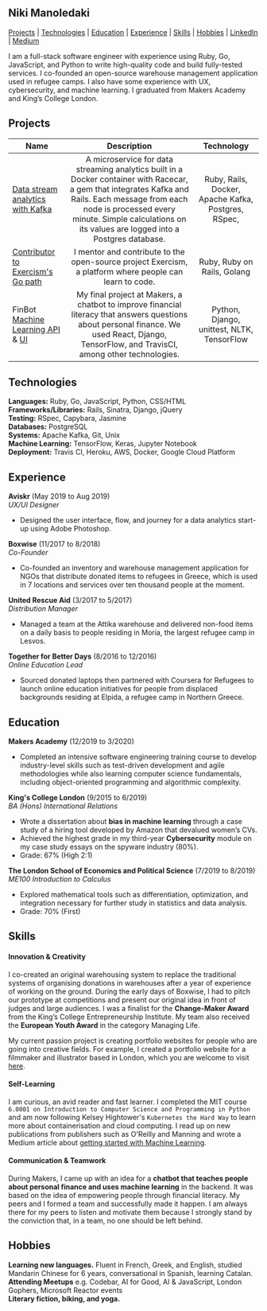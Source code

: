 ## Niki Manoledaki

[Projects](#projects) | [Technologies](#technologies) | [Education](#education) | [Experience](#experience) | [Skills](#skills) | [Hobbies](#hobbies) | [LinkedIn](https://www.linkedin.com/in/niki-manoledaki-9b505111b/) | [Medium](https://medium.com/@niki.manoledaki)

I am a full-stack software engineer with experience using Ruby, Go, JavaScript, and Python to write high-quality code and build fully-tested services. I co-founded an open-source warehouse management application used in refugee camps. I also have some experience with UX, cybersecurity, and machine learning. I graduated from Makers Academy and King’s College London.

## Projects

| Name                                                                                                                         |                                                                                                                        Description                                                                                                                         |                     Technology                      |
| ---------------------------------------------------------------------------------------------------------------------------- | :--------------------------------------------------------------------------------------------------------------------------------------------------------------------------------------------------------------------------------------------------------: | :-------------------------------------------------: |
| [Data stream analytics with Kafka](https://github.com/nikimanoledaki/data_stream_analytics)                                  | A microservice for data streaming analytics built in a Docker container with Racecar, a gem that integrates Kafka and Rails. Each message from each node is processed every minute. Simple calculations on its values are logged into a Postgres database. | Ruby, Rails, Docker, Apache Kafka, Postgres, RSpec, |
| [Contributor to Exercism's Go path](https://github.com/exercism/v3/pull/1663)                                                |                                                                          I mentor and contribute to the open-source project Exercism, a platform where people can learn to code.                                                                           |             Ruby, Ruby on Rails, Golang             |
| FinBot [Machine Learning API](https://github.com/nikimanoledaki/finbot-api) & [UI](https://github.com/nikimanoledaki/finbot) |                               My final project at Makers, a chatbot to improve financial literacy that answers questions about personal finance. We used React, Django, TensorFlow, and TravisCI, among other technologies.                                |     Python, Django, unittest, NLTK, TensorFlow      |

## Technologies

**Languages:** Ruby, Go, JavaScript, Python, CSS/HTML </br>
**Frameworks/Libraries:** Rails, Sinatra, Django, jQuery</br>
**Testing:** RSpec, Capybara, Jasmine</br>
**Databases:** PostgreSQL</br>
**Systems:** Apache Kafka, Git, Unix</br>
**Machine Learning:** TensorFlow, Keras, Jupyter Notebook</br>
**Deployment:** Travis CI, Heroku, AWS, Docker, Google Cloud Platform

## Experience

**Aviskr** (May 2019 to Aug 2019)</br>
_UX/UI Designer_

- Designed the user interface, flow, and journey for a data analytics start-up using Adobe Photoshop.

**Boxwise** (11/2017 to 8/2018)  
_Co-Founder_

- Co-founded an inventory and warehouse management application for NGOs that distribute donated items to refugees in Greece, which is used in 7 locations and services over ten thousand people at the moment.

**United Rescue Aid** (3/2017 to 5/2017)  
_Distribution Manager_

- Managed a team at the Attika warehouse and delivered non-food items on a daily basis to people residing in Moria, the largest refugee camp in Lesvos.

**Together for Better Days** (8/2016 to 12/2016)  
_Online Education Lead_

- Sourced donated laptops then partnered with Coursera for Refugees to launch online education initiatives for people from displaced backgrounds residing at Elpida, a refugee camp in Northern Greece.
  
## Education

**Makers Academy** (12/2019 to 3/2020)
- Completed an intensive software engineering training course to develop industry-level skills such as test-driven development and agile methodologies while also learning computer science fundamentals, including object-oriented programming and algorithmic complexity.

**King's College London** (9/2015 to 6/2019) </br>
_BA (Hons) International Relations_

- Wrote a dissertation about **bias in machine learning** through a case study of a hiring tool developed by Amazon that devalued women’s CVs.
- Achieved the highest grade in my third-year **Cybersecurity** module on my case study essays on the spyware industry (80%).
- Grade: 67% (High 2:1)

**The London School of Economics and Political Science** (7/2019 to 8/2019) </br>
_ME100 Introduction to Calculus_

- Explored mathematical tools such as differentiation, optimization, and integration necessary for further study in statistics and data analysis.
- Grade: 70% (First)

## Skills

#### Innovation & Creativity
I co-created an original warehousing system to replace the traditional systems of organising donations in warehouses after a year of experience of working on the ground. During the early days of Boxwise, I had to pitch our prototype at competitions and present our original idea in front of judges and large audiences. I was a finalist for the **Change-Maker Award** from the King’s College Entrepreneurship Institute. My team also received the **European Youth Award** in the category Managing Life. 

My current passion project is creating portfolio websites for people who are going into creative fields. For example, I created a portfolio website for a filmmaker and illustrator based in London, which you are welcome to visit [here](https://www.arisalazar.com). 

#### Self-Learning
I am curious, an avid reader and fast learner. I completed the MIT course `6.0001 on Introduction to Computer Science and Programming in Python` and am now following Kelsey Hightower's `Kubernetes the Hard Way` to learn more about containerisation and cloud computing. I read up on new publications from publishers such as O'Reilly and Manning and wrote a Medium article about [getting started with Machine Learning](https://medium.com/analytics-vidhya/machine-learning-for-beginners-84c23e090b18).

#### Communication & Teamwork

During Makers, I came up with an idea for a **chatbot that teaches people about personal finance and uses machine learning** in the backend. It was based on the idea of empowering people through financial literacy. My peers and I formed a team and successfully made it happen. I am always there for my peers to listen and motivate them because I strongly stand by the conviction that, in a team, no one should be left behind.
  
## Hobbies

**Learning new languages.** Fluent in French, Greek, and English, studied Mandarin Chinese for 6 years, conversational in Spanish, learning Catalan.</br>
**Attending Meetups** e.g. Codebar, AI for Good, AI & JavaScript, London Gophers, Microsoft Reactor events</br>
**Literary fiction, biking, and yoga.**